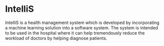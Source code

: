 # IntelliS
IntelliS is a health management system which is developed by incorporating a machine learning solution into a software system. The system is intended to be used in the hospital where it can help tremendously reduce the workload of doctors by helping diagnose patients.
